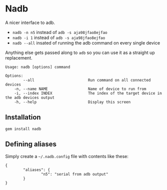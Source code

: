 # Nadb

A nicer interface to adb. 

*  ``nadb -n n5`` instead of ``adb -s aja98jfao8ejfao``
*  ``nadb -i 1`` instead of ``adb -s aja98jfao8ejfao``
*  ``nadb --all`` insated of running the adb command on every single device

Anything else gets passed along to ``adb`` so you can use it as a straight up replacement.

```
Usage: nadb [options] command

Options:
        --all                        Run command on all connected devices
    -n, --name NAME                  Name of device to run from
    -i, --index INDEX                The index of the target device in the adb devices output
    -h, --help                       Display this screen
```

## Installation

``gem install nadb``


## Defining aliases

Simply create a ``~/.nadb.config`` file with contents like these:

```
{
        "aliases": {
                "n5": "serial from adb output"
        }
}
```